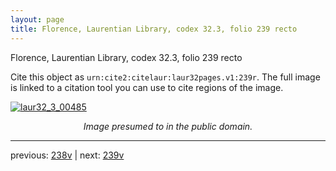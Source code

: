 ```yaml
---
layout: page
title: Florence, Laurentian Library, codex 32.3, folio 239 recto
---
```


Florence, Laurentian Library, codex 32.3, folio 239 recto

Cite this object as `urn:cite2:citelaur:laur32pages.v1:239r`.  The full image is linked to a citation tool you can use to cite regions of the image.

[![laur32_3_00485](http://www.homermultitext.org/iipsrv?IIIF=/project/homer/pyramidal/deepzoom/citelaur/laur32imgs/v1/laur32_3_00485.tif/full/800,/0/default.jpg)](http://www.homermultitext.org/ict2/?urn=urn:cite2:citelaur:laur32imgs.v1:laur32_3_00485) 

<p style="text-align: center; font-style: italic;">Image presumed to in the public domain.</p>

---

previous: [238v](../238v/) | next: [239v](../239v/)
